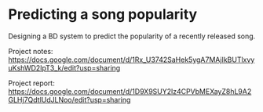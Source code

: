 # Predicting a song popularity
Designing a BD system to predict the popularity of a recently released song.

Project notes: https://docs.google.com/document/d/1Rx_U3742SaHek5ygA7MAjIkBUTlxvyuKshWD2IpT3_k/edit?usp=sharing

Project report: https://docs.google.com/document/d/1D9X9SUY2lz4CPVbMEXayZ8hL9A2GLHj7QdtlUdJLNoo/edit?usp=sharing 

